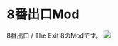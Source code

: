 # 8番出口Mod
8番出口 / The Exit 8のModです。
[![](https://img.youtube.com/vi/Ut9YfcSJvtQ/0.jpg)](https://www.youtube.com/watch?v=Ut9YfcSJvtQ)
